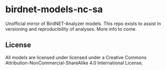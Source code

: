 # birdnet-models-nc-sa

Unofficial mirror of BirdNET-Analyzer models. This repo exists to assist in versioning and reproducibility of analyses. More info to come.

## License

All models are licensed under licensed under a Creative Commons Attribution-NonCommercial-ShareAlike 4.0 International License.
